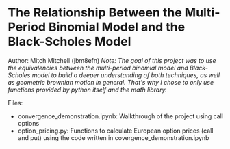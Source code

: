 # The Relationship Between the Multi-Period Binomial Model and the Black-Scholes Model
Author: Mitch Mitchell (jbm8efn)
*Note: The goal of this project was to use the equivalencies between the multi-period binomial model and Black-Scholes model to build a deeper understanding of both techniques, as well as geometric brownian motion in general. That's why I chose to only use functions provided by python itself and the math library.*

Files:

* convergence_demonstration.ipynb: Walkthrough of the project using call options
* option_pricing.py: Functions to calculate European option prices (call and put) using the code written in covergence_demonstration.ipynb